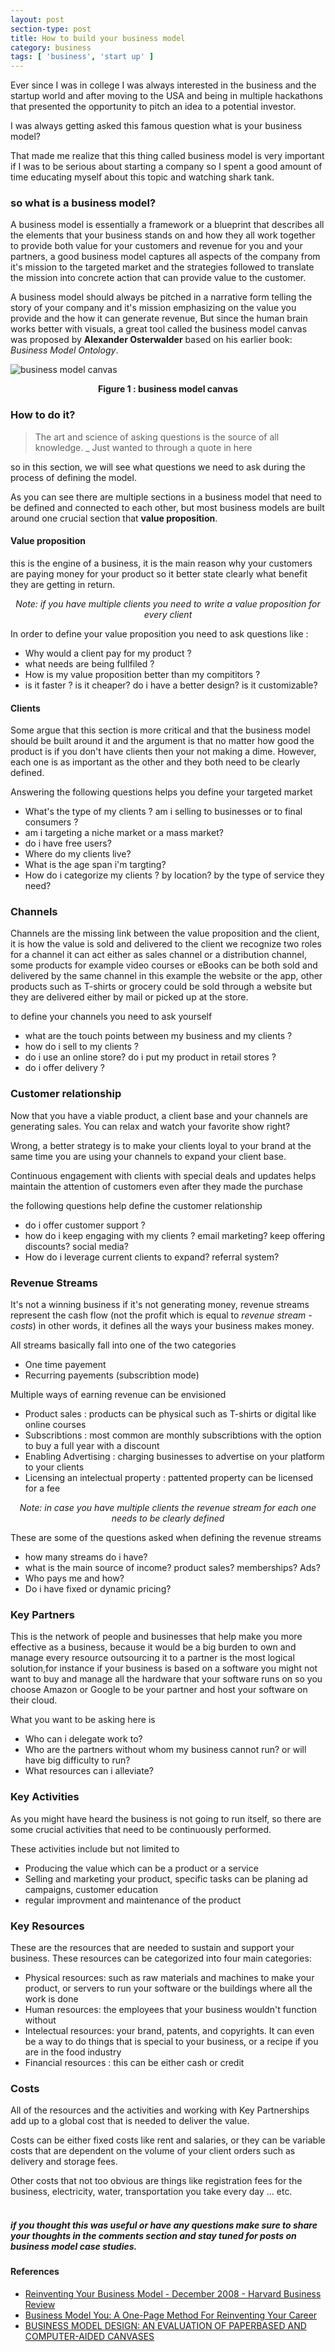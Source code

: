 ```yaml
---
layout: post
section-type: post
title: How to build your business model
category: business
tags: [ 'business', 'start up' ]
---
```


Ever since I was in college I was always interested in the business and the startup world and after moving to the USA and being in multiple hackathons that presented the opportunity to pitch an idea to a potential investor. 

I was always getting asked this famous question what is your business model? 

That made me realize that this thing called business model is very important if I was to be serious about starting a company so I spent a good amount of time educating myself about this topic and watching shark tank. <i class="em em-wink"></i>

### so what is a business model?
A business model is essentially a framework or a blueprint that describes all the elements that your business stands on and how they all work together to provide both value for your customers and revenue for you and your partners, a good business model captures all aspects of the company from it's mission to the targeted market and  the strategies followed to translate the mission into concrete action that can provide value to the customer.

A business model should always be pitched in a narrative form telling the story of your company and it's mission emphasizing on the value you provide and the how it can generate revenue, But since the human brain works better with visuals, a great tool called the business model canvas was proposed by **Alexander Osterwalder** based on his earlier book: *Business Model Ontology*.  

![business model canvas](/img/posts/2018-07-26-How-to-build-your-business-model/BUSINESS-MODEL-CANVAS.png)
<p style="text-align: center"><strong>Figure 1 : business model canvas</strong></p>


### How to do it?

<blockquote>
  The art and science of asking questions is the source of all knowledge.
  <span>_ Just wanted to through a quote in here</span>
</blockquote> 
so in this section, we will see what questions we need to ask during the process of defining the model.

As you can see there are multiple sections in a business model that need to be defined and connected to each other, but most business models are built around one crucial section that **value proposition**.

#### Value proposition

this is the engine of a business, it is the main reason why your customers are paying money for your product so it better state clearly what benefit they are getting in return.

<p style="text-align: center; font-style: italic">
    Note: if you have multiple clients you need to write a value proposition for every client
</p>

In order to define your value proposition you need to ask questions like :
<ul style="text-align: left">
  <li>Why would a client pay for my product ?</li>
  <li>what needs are being fullfiled ?</li>
  <li>How is my value proposition better than my compititors ?</li>
  <li>is it faster ? is it cheaper? do i have a better design? is it customizable? </li>
</ul>

#### Clients

Some argue that this section is more critical and that the business model should be built around it and the argument is that no matter how good the product is if you don't have clients then your not making a dime. However, each one is as important as the other and they both need to be clearly defined.

Answering the following questions helps you define your targeted market
<ul style="text-align: left">
  <li> What's the type of my clients ? am i selling to businesses or to final consumers ?</li>
  <li> am i targeting a niche market or a mass market? </li>
  <li> do i have free users?</li>
  <li> Where do my clients live?</li>
  <li> What is the age span i'm targting?</li>
  <li> How do i categorize my clients ? by location? by the type of service they need? </li>
</ul>

### Channels

Channels are the missing link between the value proposition and the client, it is how the value is sold and delivered to the client we recognize two roles for a channel it can act either as sales channel or a distribution channel, some products for example video courses or eBooks can be both sold and delivered by the same channel in this example the website or the app, other products such as T-shirts or grocery could be sold through a website but they are delivered either by mail or picked up at the store.

to define your channels you need to ask yourself
<ul style="text-align: left">
  <li> what are the touch points between my business and my clients ?</li>
  <li> how do i sell to my clients ?</li>
  <li> do i use an online store? do i put my product in retail stores ? </li>
  <li> do i offer delivery ?</li>
</ul>

### Customer relationship

Now that you have a viable product, a client base and your channels are generating sales. You can relax and watch your favorite show right?

Wrong, a better strategy is to make your clients loyal to your brand at the same time you are using your channels to expand your client base.

Continuous engagement with clients with special deals and updates helps maintain the attention of customers even after they made the purchase

the following questions help define the customer relationship 
<ul style="text-align: left">
  <li> do i offer customer support ?</li>
  <li> how do i keep engaging with my clients ? email marketing? keep offering discounts? social media?</li>
  <li> How do i leverage current clients to expand? referral system? </li>
</ul>

### Revenue Streams

It's not a winning business if it's not generating money, revenue streams represent the cash flow (not the profit which is equal to *revenue stream - costs*) in other words, it defines all the ways your business makes money.

All streams basically fall into one of the two categories 

<ul style="text-align: left">
  <li> One time payement</li>
  <li> Recurring payements (subscribtion mode)</li>
</ul>

Multiple ways of earning revenue can be envisioned 

<ul style="text-align: left">
  <li> Product sales : products can be physical such as T-shirts or digital like online courses</li>
  <li> Subscribtions : most common are monthly subscribtions with the option to buy a full year with a discount</li>
  <li> Enabling Advertising : charging businesses to advertise on your platform to your clients</li>
  <li> Licensing an intelectual property : pattented property can be licensed for a fee</li>
</ul>


<p style="text-align: center; font-style: italic">
    Note: in case you have multiple clients the revenue stream for each one needs to be clearly defined
</p>

These are some of the questions asked when defining the revenue streams
<ul style="text-align: left">
  <li> how many streams do i have? </li>
  <li> what is the main source of income? product sales? memberships? Ads? </li>
  <li> Who pays me and how?</li>
  <li> Do i have fixed or dynamic pricing? </li>
</ul>

### Key Partners

This is the network of people and businesses that help make you more effective as a business, because it would be a big burden to own and manage every resource outsourcing it to a partner is the most logical solution,for instance if your business is based on a software you might not want to buy and manage all the hardware that your software runs on so you choose Amazon or Google to be your partner and host your software on their cloud.

What you want to be asking here is 

<ul style="text-align: left">
  <li> Who can i delegate work to? </li>
  <li> Who are the partners without whom my business cannot run? or will have big difficulty to run? </li>
  <li> What resources can i alleviate?</li>
</ul>

### Key Activities

As you might have heard the business is not going to run itself, so there are some crucial activities that need to be continuously performed. 

These activities include but not limited to 

<ul style="text-align: left">
  <li> Producing the value which can be a product or a service </li>
  <li> Selling and marketing your product, specific tasks can be planing ad campaigns, customer education</li>
  <li> regular improvment and maintenance of the product </li>
</ul>

### Key Resources

These are the resources that are needed to sustain and support your business. These resources can be categorized into four main categories:

<ul style="text-align: left">
  <li> Physical resources: such as raw materials and machines to make your product, or servers to run your software or the buildings where all the work is done </li>
  <li> Human resources: the employees that your business wouldn't function without</li>
  <li> Intelectual resources: your brand, patents, and copyrights. It can even be a way to do things that is special to your business, or a recipe if you are in the food industry </li>
  <li> Financial resources : this can be either cash or credit</li>  
</ul>

### Costs

All of the resources and the activities and working with Key Partnerships add up to a global cost that is needed to deliver the value.

Costs can be either fixed costs like rent and salaries, or they can be variable costs that are dependent on the volume of your client orders such as delivery and storage fees.

Other costs that not too obvious are things like registration fees for the business, electricity, water, transportation you take every day ... etc.
<br>
<br>
##### if you thought this was useful or have any questions make sure to share your thoughts in the comments section and stay tuned for posts on business model case studies.

#### References

<ul style="text-align: left">
  <li><a href="https://hbr.org/2008/12/reinventing-your-business-model">Reinventing Your Business Model - December 2008 - Harvard Business Review</a></li>
  <li><a href="https://amzn.to/2M58iGY">Business Model You: A One-Page Method For Reinventing Your Career</a></li>
  <li><a href="https://serval.unil.ch/resource/serval:BIB_E86D752E65C2.P001/REF">BUSINESS MODEL DESIGN: AN EVALUATION OF PAPERBASED AND COMPUTER-AIDED CANVASES</a></li>
</ul>
